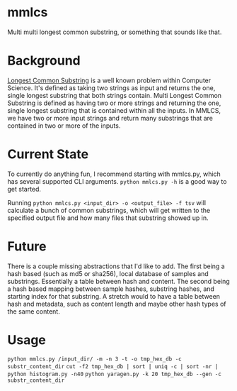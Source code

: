 # mmlcs
Multi multi longest common substring, or something that sounds like that.

# Background
[Longest Common Substring](http://en.wikipedia.org/wiki/Longest_common_substring_problem)
is a well known problem within Computer Science. It's defined as taking two
strings as input and returns the one, single longest substring that both strings
contain. Multi Longest Common Substring is defined as having two or more
strings and returning the one, single longest substring that is contained
within all the inputs. In MMLCS, we have two or more input strings and
return many substrings that are contained in two or more of the inputs.

# Current State

To currently do anything fun, I recommend starting with mmlcs.py, which has
several supported CLI arguments. `python mmlcs.py -h` is a good way to get
started.

Running `python mmlcs.py <input_dir> -o <output_file> -f tsv` will calculate
a bunch of common substrings, which will get written to the specified output
file and how many files that substring showed up in.

# Future

There is a couple missing abstractions that I'd like to add. The first being
a hash based (such as md5 or sha256), local database of samples and substrings.
Essentially a table between hash and content. The second being a hash based
mapping between sample hashes, substring hashes, and starting index for that
substring. A stretch would to have a table between hash and metadata, such
as content length and maybe other hash types of the same content.

# Usage

`python mmlcs.py /input_dir/ -m -n 3 -t -o tmp_hex_db -c substr_content_dir`
`cut -f2 tmp_hex_db | sort | uniq -c | sort -nr | python histogram.py -n40`
`python yaragen.py -k 20 tmp_hex_db --gen -c substr_content_dir`
